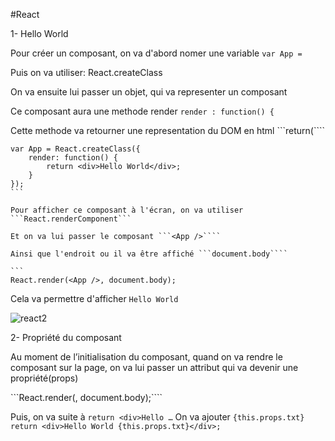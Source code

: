 #React

1- Hello World

Pour créer un composant, on va d'abord nomer une variable ```var App =```

Puis on va utiliser: React.createClass

On va ensuite lui passer un objet, qui va representer un composant

Ce composant aura une methode render ```render : function() {```

Cette methode va retourner une representation du DOM en html ```return(````

````
var App = React.createClass({
    render: function() {
        return <div>Hello World</div>;
    }
});
```

Pour afficher ce composant à l'écran, on va utiliser ```React.renderComponent```

Et on va lui passer le composant ```<App />````

Ainsi que l'endroit ou il va être affiché ```document.body````

```
React.render(<App />, document.body);
````

Cela va permettre d'afficher ```Hello World```

![react2](https://cloud.githubusercontent.com/assets/10654877/13070498/62eddf22-d48d-11e5-8ecc-a6c9b7412a95.jpg)

2- Propriété du composant

Au moment de l’initialisation du composant, quand on va rendre le composant sur la page, on va lui passer un attribut qui va devenir une propriété(props)

```React.render(<App txt="This is the txt"/>, document.body);````

Puis, on va suite à ```return <div>Hello …```
On va ajouter ```{this.props.txt}```
```return <div>Hello World {this.props.txt}</div>;```

